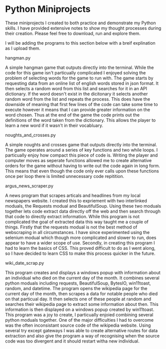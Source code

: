 # Python Miniprojects
These miniprojects I created to both practice and demonstrate my Python skills. 
I have provided extensive notes to show my thought processes during their creation. 
Please feel free to download, run and explore them.

I will be adding the programs to this section below with a breif explination as I upload them.

hangman.py

A simple hangman game that outputs directly into the terminal. While the code for this game isn't particually complicated I enjoyed solving the problem of selecting words for the game to run with. The game starts by requesting data from an online list of english words stored in json format. It then selects a random word from this list and searches for it in an API dictionary. If the word doesn't exist in the dicitonary it selects another random word from the list and repeats the process. This does have the downside of meaning that first few lines of the code can take some time to execute however it means that I can provide greater information on the word chosen. Thus at the end of the game the code prints out the definitions of the word taken from the dictionary. This allows the player to learn a new word if it wasn't in their vocabluary.

noughts_and_crosses.py

A simple noughts and crosses game that outputs directly into the terminal. The game operates around a series of key functions and two while loops. I particually enjoy how compact this piece of code is. Writing the player and computer moves as seperate functions allowed me to create alternative orders for the game without having to write out the code again in long form. This means that even though the code only ever calls upon these functions once per loop there is limited unnecessary code repitition. 

argus_news_scraper.py

A news program that scrapes articals and headlines from my local newspapers website. I created this to expriement with two interlinked moduals, the Requests modual and BeautifulSoup. Using these two moduals together lets code extract data directly off the web and then search through that code to directly extract information. While this program is not complicated the goal of extracted data this way taught me a couple of things. Firstly that the requests modual is not the best method of webscraping in all circumstances. I have since experimented using the selenium modual which though more complicated and slower to run, does appear to have a wider scope of use. Secondly, in creating this program I had to learn the basics of CSS. This proved difficult to do as I went along, so I have decided to learn CSS to make this process quicker in the future.

wiki_date_scrap.py

This program creates and displays a windows popup with information about an individual who died on the current day of the month. It combines several python moduals including requests, BeautifulSoup, BytesIO, win11toast, random, and datetime. The program opens the wikipedia page for the current day of the month, then scrapes a data for notable people who died on that particual day. It then selects one of these people at random and searches their wikipedia page to extract some information about then. This information is then displayed on a windows popup created by win11toast. This program was a joy to create, I particually enjoied combining several python moduals together. One of the major difficulties I had to overcome was the often inconsistant source code of the wikipedia website. Using several try except gateways I was able to create alternative routes for data extraction and also give the program a way of recognising when the source code was too divergent and it should restart witha new individual.
